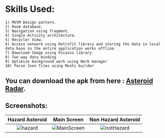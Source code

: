 # Skills Used:

```
1) MVVM Design pattern.
2) Room database.
3) Navigation using fragment.
4) Single Activity architecture.
5) Recycler View.
6) Access network using Retrofit library and storing the data in local data base so the entire application works offline.
7) Download Image using Picasso library
8) Two way data binding
9) Optimize background work using Work manager
10) Parse Json files using Moshi builder
```
## You can download the apk from here : [Asteroid Radar](https://github.com/YehiaFarghaly/Asteroid_Radar/releases/download/Asteroid_Radar_App/app-debug.apk).

## Screenshots:
Hazard Asteroid            |  Main Screen              | Non Hazard Asteroid
:-------------------------:|:-------------------------:|:-------------------------:
![hazard](https://user-images.githubusercontent.com/102627389/188727727-35378941-51c6-4e64-a164-bab249f81a67.png) |   ![MainScreen](https://user-images.githubusercontent.com/102627389/188727751-793a8561-3479-43f3-8480-a80174e0d231.png) |  ![notHazard](https://user-images.githubusercontent.com/102627389/188727767-252123fd-c1cc-48c1-a30e-59e21b36ab17.png)

